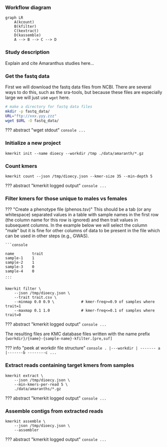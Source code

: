 

### Workflow diagram

```mermaid
graph LR
	A(kcount)
	B(kfilter)
	C(kextract)
	D(kassemble)
	A --> B --> C --> D
```

### Study description

Explain and cite Amaranthus studies here...


### Get the fastq data
First we will download the fastq data files from NCBI. There are several ways
to do this, such as the sra-tools, but because these files are especially large
we will just use `wget` here. 

```bash
# make a directory for fastq data files
mkdir -p fastq_data/
URL="ftp://xxx.yyy.zzz"
wget $URL -O fastq_data/
```
??? abstract "wget stdout"
	```console
	...
	```

### Initialize a new project

```console
kmerkit init --name dioecy --workdir /tmp ./data/amaranth/*.gz
```

### Count kmers

```console
kmerkit count --json /tmp/dioecy.json --kmer-size 35 --min-depth 5 
```

??? abstract "kmerkit logged output"
	```console
	...
	```


### Filter kmers for those unique to males vs females

??? "Create a phenotype file (phenos.tsv)"
	This should be a tab (or any whitespace) separated values in a table with
	sample names in the first row (the column name for this row is ignored)
	and then trait values in subsequent columns. In the example below we
	will select the column "male" but it is fine for other columns of data
	to be present in the file which can be used in other steps (e.g., GWAS).

	```console

	name        trait
	sample-1	1
	sample-2	1
	sample-3	0
	sample-4	0
	...			
	```

```console
kmerkit filter \
	--json /tmp/dioecy.json \
	--trait trait.csv \
	--minmap 0.0 0.9 \            # kmer-freq>=0.9 of samples where trait=1
	--maxmap 0.1 1.0              # kmer-freq<=0.1 of samples where trait=0
```

??? abstract "kmerkit logged output"
	```console
	...
	```

The resulting files are KMC database files written with the name prefix `{workdir}/{name}-{sample-name}-kfilter.[pre,suf]`

??? info "peek at workdir file structure"
	```console
	.
	|---workdir
	    |
	    ------- a
	    |-------b
	    --------c
	    ...
	```


### Extract reads containing target kmers from samples

```console
kmerkit extract \
	--json /tmp/dioecy.json \
	--min-kmers-per-read 5 \
	./data/amaranths/*.gz
```

??? abstract "kmerkit logged output"
	```console
	...
	```


### Assemble contigs from extracted reads

```console
kmerkit assemble \
	--json /tmp/dioecy.json \
	--assembler
```

??? abstract "kmerkit logged output"
	```console
	...
	```
